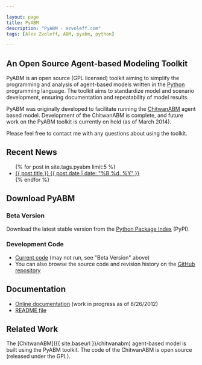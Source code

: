 ```yaml
---

layout: page
title: PyABM
description: "PyABM - azvoleff.com"
tags: [Alex Zvoleff, ABM, pyabm, python]

---
```



## An Open Source Agent-based Modeling Toolkit
PyABM is an open source (GPL licensed) toolkit aiming to simplify the 
programming and analysis of agent-based models written in the
[Python](http://www.python.org) programming language. The toolkit aims to 
standardize model and scenario development, ensuring documentation and
repeatability of model results.

PyABM was originally developed to facilitate running the 
[ChitwanABM](/chitwanabm) agent based model. Development of the ChitwanABM is 
complete, and future work on the PyABM toolkit is currently on hold (as of 
March 2014).

Please feel free to contact me with any questions about using the toolkit.

## Recent News
<ul class="post-list">
{% for post in site.tags.pyabm limit:5 %} 
  <li><article><a href="{{ site.url }}{{ post.url }}">{{ post.title }} <span class="entry-date"><time datetime="{{ post.date | date_to_xmlschema }}">{{ post.date | date: "%B %d, %Y" }}</time></span></a></article></li>
{% endfor %}
</ul>

## Download PyABM

### Beta Version
Download the latest stable version from the [Python Package 
Index](http://pypi.python.org/pypi/pyabm) (PyPI).

### Development Code
* [Current code](https://github.com/azvoleff/pyabm/zipball/master)
  (may not run, see "Beta Version" above)
* You can also browse the source code and revision history on the
  [GitHub repository](https://github.com/azvoleff/pyabm)

## Documentation
* [Online documentation](http://azvoleff.com/PyABM_doc) (work in progress as of 
  8/26/2012)
* [README file](https://raw.github.com/azvoleff/pyabm/master/README.rst)

## Related Work
The [ChitwanABM]({{  site.baseurl }}/chitwanabm) agent-based model is built 
using the PyABM toolkit. The code of the ChitwanABM is open source (released 
under the GPL).

